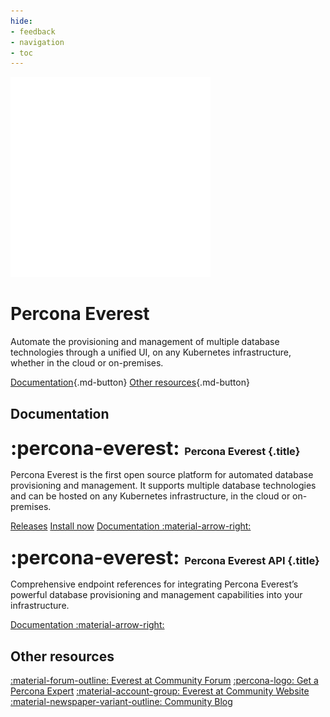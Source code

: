 ```yaml
---
hide:
- feedback
- navigation
- toc
---
```


<div class="landing" markdown>
<div class="splash header subpage everest dark" markdown>

![Percona Everest](assets/logo-dark-everest.svg)

# Percona Everest

Automate the provisioning and management of multiple database technologies through a unified UI, on any Kubernetes infrastructure, whether in the cloud or on-premises.

[Documentation](#documentation){.md-button} [Other resources](#other-resources){.md-button}

</div>
</div>


## Documentation

<div data-grid markdown>
<div data-banner="everest" markdown>

### <span style="font-size:1.875em;margin-right:0.125em">:percona-everest:</span> Percona Everest {.title}

Percona Everest is the first open source platform for automated database provisioning and management. It supports multiple database technologies and can be hosted on any Kubernetes infrastructure, in the cloud or on-premises.

<div class="actions" markdown>

[Releases](https://docs.percona.com/everest/release-notes/release_notes_index.html)
[Install now](https://docs.percona.com/everest/quickstart-guide/quick-install.html)
[Documentation :material-arrow-right:](https://docs.percona.com/everest/index.html)

</div>
</div>
<div data-banner="everest" markdown>

### <span style="font-size:1.875em;margin-right:0.125em">:percona-everest:</span> Percona Everest API {.title}

Comprehensive endpoint references for integrating Percona Everest’s powerful database provisioning and management capabilities into your infrastructure.

<div class="actions" markdown>

[Documentation :material-arrow-right:](https://percona-everest.readme.io/reference/getkubernetesclusterresources)

</div>
</div>
</div>

## Other resources

<div data-resources markdown>

[:material-forum-outline: Everest at Community Forum](https://forums.percona.com/c/percona-everest/81)
[:percona-logo: Get a Percona Expert](https://www.percona.com/services/consulting)
[:material-account-group: Everest at Community Website](https://percona.community/projects/everest/)
[:material-newspaper-variant-outline: Community Blog](https://www.percona.com/blog/)

</div>
<br>